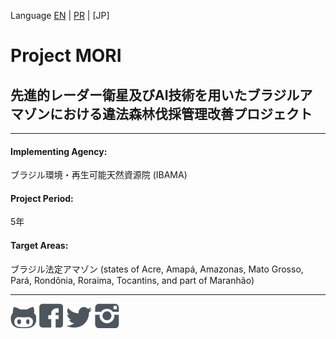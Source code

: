 Language [EN](README.md) | [PR](README_PR.md) | [JP]

[](
  HeaderImage
  )
# Project MORI
## 先進的レーダー衛星及びAI技術を用いたブラジルアマゾンにおける違法森林伐採管理改善プロジェクト
---

#### Implementing Agency:
ブラジル環境・再生可能天然資源院 (IBAMA)

#### Project Period:
5年

#### Target Areas:
ブラジル法定アマゾン (states of Acre, Amapá, Amazonas, Mato Grosso, Pará, Rondônia, Roraima, Tocantins, and part of Maranhão)

---
[![GitHub](images/gh.png)](https://github.com/Project-MORI)  [![Facebook](images/fb.png)](#)  [![Twitter](images/tw.png)](#)  [![Instagram](images/is.png)](#)
